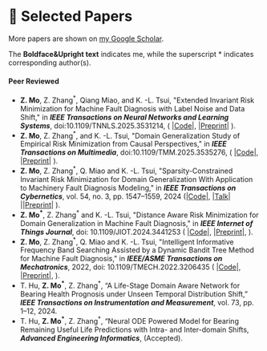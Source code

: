 
# 📄 Selected Papers

More papers are shown on [my Google Scholar](https://scholar.google.com/citations?user=SCHOLAR_ID&user=RsGM6Z0AAAAJ).

The **Boldface&Upright text** indicates me, 
while the superscript * indicates corresponding author(s).

#### Peer Reviewed
- **Z. Mo**, Z. Zhang<sup>*</sup>, Qiang Miao, and K. -L. Tsui, "Extended Invariant Risk 
   Minimization for Machine Fault Diagnosis with Label Noise and Data Shift," in **_IEEE Transactions 
   on Neural Networks and Learning Systems_**, doi:10.1109/TNNLS.2025.3531214,
   ( |[Code](https://github.com/mozhenling/doge-eirm)|, 
   |[Preprint](https://www.researchgate.net/publication/387962408_Extended_Invariant_Risk_Minimization_for_Machine_Fault_Diagnosis_with_Label_Noise_and_Data_Shift#fullTextFileContent)|
).
- **Z. Mo**, Z. Zhang<sup>*</sup>, and K. -L. Tsui, "Domain Generalization Study of Empirical 
   Risk Minimization from Causal Perspectives," in **_IEEE Transactions on Multimedia_**, doi:10.1109/TMM.2025.3535276,
   ( |[Code](https://github.com/mozhenling/doge-erm)|,
   |[Preprint](https://www.researchgate.net/publication/385903122_Domain_Generalization_Study_of_Empirical_Risk_Minimization_from_Causal_Perspectives#fullTextFileContent)|
).
- **Z. Mo**, Z. Zhang<sup>*</sup>, Q. Miao and K. -L. Tsui, "Sparsity-Constrained Invariant Risk
   Minimization for Domain Generalization With Application to Machinery Fault 
   Diagnosis Modeling," in **_IEEE Transactions on Cybernetics_**, 
   vol. 54, no. 3, pp. 1547–1559, 2024 
   (|[Code](https://github.com/mozhenling/doge-lifeisgood/blob/master/algorithms/classes/SCIRM.py)|,
   |[Talk](https://www.bilibili.com/video/BV1fd4y1b77i/?spm_id_from=333.1007.top_right_bar_window_history.content.click&vd_source=7ec78d4a4fb9dcc467238e0b1dcb2ca9)| 
   ||[Preprint](https://www.researchgate.net/publication/365500131_Sparsity-Constrained_Invariant_Risk_Minimization_for_Domain_Generalization_with_Application_to_Machinery_Fault_Diagnosis_Modeling?_sg%5B0%5D=k9pVbfF_OOnLBooo8c9IxlhNMaZp6hw6Sc_Fxhlz5fx4pmCGTjm3eTbmcz4Wv1XZs__rIsjviUEnLBsLT6kSejU-Jj0BTA30RBle-Bq3.s0EesjA7HIIcmV60Qcx3IK_NL8R2XdpiOgGqU1fwzCR3Vh5M9zrczuKHpw6EPkjqKINjR9G3FvOvjsjInjEMcw&_tp=eyJjb250ZXh0Ijp7ImZpcnN0UGFnZSI6ImhvbWUiLCJwYWdlIjoicHJvZmlsZSIsInBvc2l0aW9uIjoicGFnZUNvbnRlbnQifX0#fullTextFileContent)|
).
- **Z. Mo<sup>*</sup>**, Z. Zhang<sup>*</sup> and K. -L. Tsui, "Distance Aware Risk Minimization for Domain 
  Generalization in Machine Fault Diagnosis," in **_IEEE Internet of Things Journal_**, 
  doi: 10.1109/JIOT.2024.3441253 (
  |[Code](https://github.com/mozhenling/doge-darm)|, 
  |[Preprint](https://www.researchgate.net/publication/382917575_Distance_Aware_Risk_Minimization_for_Domain_Generalization_in_Machine_Fault_Diagnosis#fullTextFileContent)|,
).
- **Z. Mo**, Z. Zhang<sup>*</sup>, Q. Miao and K. -L. Tsui, "Intelligent Informative 
   Frequency Band Searching Assisted by a Dynamic Bandit Tree Method 
   for Machine Fault Diagnosis," in **_IEEE/ASME Transactions on Mechatronics_**, 
   2022, doi: 10.1109/TMECH.2022.3206435 (
  |[Code](https://github.com/mozhenling/dbtree)|, 
  |[Preprint](https://www.researchgate.net/publication/363469478_Intelligent_Informative_Frequency_Band_Searching_Assisted_by_A_Dynamic_Bandit_Tree_Method_for_Machine_Fault_Diagnosis?_sg%5B0%5D=GWXvbjJ7xv3SlTIQMOVRGNDP_P-gjATIhaNpsJHucsG9kcyMeH6McglZpWMNyyu2kS-eBoow4VI7xtBEaLrb740j5m6FD6mdJTSZVXUh.10OhHx1aHZ8wFjEg2fdnBfG8AXrUQwp8folxaJqwqlNDcPkDpo3VZqOtmjsiU6IvLrWjlmQiAeEvLfR2dvdQaA&_tp=eyJjb250ZXh0Ijp7ImZpcnN0UGFnZSI6ImhvbWUiLCJwYWdlIjoicHJvZmlsZSIsInBvc2l0aW9uIjoicGFnZUNvbnRlbnQifX0#fullTextFileContent)|,
).
- T. Hu, **Z. Mo<sup>*</sup>**, Z. Zhang<sup>*</sup>, “A Life-Stage Domain Aware Network for Bearing 
  Health Prognosis under Unseen Temporal Distribution Shift,” **_IEEE Transactions
  on Instrumentation and Measurement_**, vol. 73, pp. 1–12, 2024.
- T. Hu, **Z. Mo<sup>*</sup>**, Z. Zhang<sup>*</sup>, “Neural ODE Powered Model for Bearing Remaining 
  Useful Life Predictions with Intra- and Inter-domain Shifts, **_Advanced Engineering Informatics_**, (Accepted).